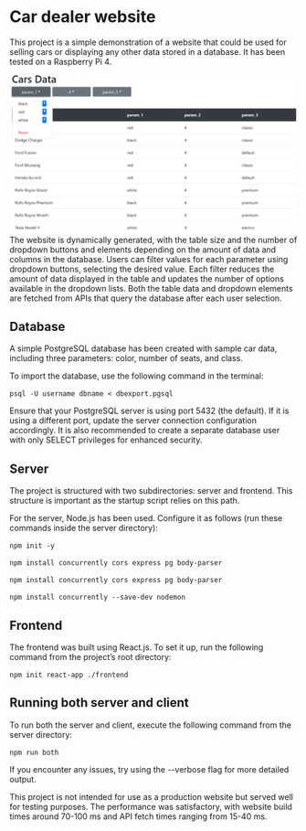 # Car dealer website
This project is a simple demonstration of a website that could be used for selling cars or displaying any other data stored in a database. It has been tested on a Raspberry Pi 4.

![](screenshot/screenshot.png)
The website is dynamically generated, with the table size and the number of dropdown buttons and elements depending on the amount of data and columns in the database. Users can filter values for each parameter using dropdown buttons, selecting the desired value. Each filter reduces the amount of data displayed in the table and updates the number of options available in the dropdown lists. Both the table data and dropdown elements are fetched from APIs that query the database after each user selection.

## Database
A simple PostgreSQL database has been created with sample car data, including three parameters: color, number of seats, and class.

To import the database, use the following command in the terminal:
```
psql -U username dbname < dbexport.pgsql
```
Ensure that your PostgreSQL server is using port 5432 (the default). If it is using a different port, update the server connection configuration accordingly. It is also recommended to create a separate database user with only SELECT privileges for enhanced security.

## Server

The project is structured with two subdirectories: server and frontend. This structure is important as the startup script relies on this path.

For the server, Node.js has been used. Configure it as follows (run these commands inside the server directory):

```commandline
npm init -y
```
```
npm install concurrently cors express pg body-parser
```
```
npm install concurrently cors express pg body-parser
```
```
npm install concurrently --save-dev nodemon
```

## Frontend

The frontend was built using React.js. To set it up, run the following command from the project’s root directory:

```
npm init react-app ./frontend
```

## Running both server and client
To run both the server and client, execute the following command from the server directory:

```commandline
npm run both
```
If you encounter any issues, try using the --verbose flag for more detailed output.

This project is not intended for use as a production website but served well for testing purposes. The performance was satisfactory, with website build times around 70-100 ms and API fetch times ranging from 15-40 ms.